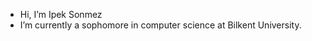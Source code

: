 -  Hi, I’m Ipek Sonmez
-  I’m currently a sophomore in computer science at Bilkent University.

<!---
ipeksnmz/ipeksnmz is a ✨ special ✨ repository because its `README.md` (this file) appears on your GitHub profile.
You can click the Preview link to take a look at your changes.
--->
